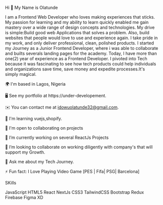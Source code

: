 Hi 👋 My Name is Olatunde

I am a Frontend Web Developer who loves making experiences that sticks. My passion for learning and my ability to learn quickly enabled me gain mastery over a wide range of design concepts and technologies. My drive is simple:Build good web Applications that solves a problem. Also, build websites that people would love to use and experience again. I take pride in my work, and only deliver professional, clean, polished products. I started my Journey as a Junior Frontend Developer, where i was able to collaborate and builts severals landing pages for the academy. Today, I have more than one(2) year of experience as a Frontend Developer. I pivoted into Tech because it was fascinating to see how tech products could help individuals and organizations save time, save money and expedite processes.It's simply magical.

🌍  I'm based in Lagos, Nigeria

🖥️  See my portfolio at https://under-developement.

✉️  You can contact me at idowuolatunde32@gmail.com.

🧠  I'm learning vuejs,shopify.

🤝  I'm open to collaborating on projects

🔭 I’m currently working on several ReactJs Projects

👯 I’m looking to collaborate on working diligently with company's that will support my Growth.

💬 Ask me about my Tech Journey.

⚡ Fun fact: I Love Playing Video Game [PES | Fifa| PSG| Barcelona]


SKills

JavaScript HTML5 React NextJs CSS3 TailwindCSS Bootstrap Redux Firebase Figma XD
